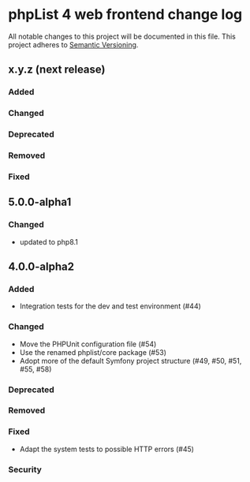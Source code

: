 # phpList 4 web frontend change log

All notable changes to this project will be documented in this file.
This project adheres to [Semantic Versioning](https://semver.org/).


## x.y.z (next release)

### Added

### Changed

### Deprecated

### Removed

### Fixed

## 5.0.0-alpha1

### Changed
- updated to php8.1

## 4.0.0-alpha2

### Added
- Integration tests for the dev and test environment (#44)

### Changed
- Move the PHPUnit configuration file (#54)
- Use the renamed phplist/core package (#53)
- Adopt more of the default Symfony project structure (#49, #50, #51, #55, #58)

### Deprecated

### Removed

### Fixed
- Adapt the system tests to possible HTTP errors (#45)

### Security
